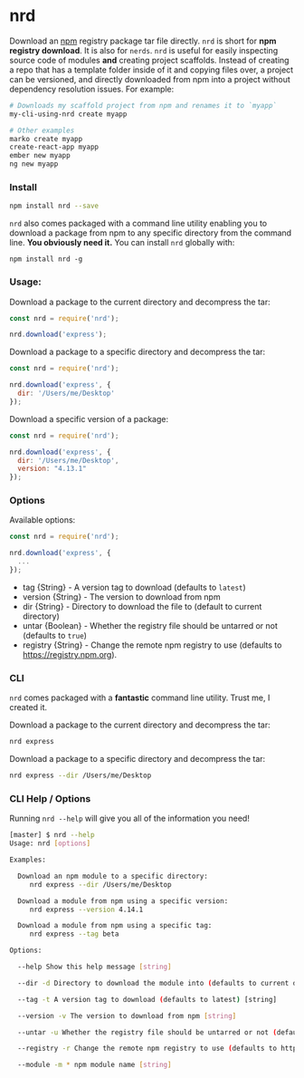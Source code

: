 # nrd

Download an [npm](https://www.npmjs.com/) registry package tar file directly.
`nrd` is short for **npm registry download**. It is also for `nerds`. `nrd` is
useful for easily inspecting source code of modules **and** creating project
scaffolds. Instead of creating a repo that has a template folder inside of it
and copying files over, a project can be versioned, and directly downloaded from
npm into a project without dependency resolution issues. For example:

```bash
# Downloads my scaffold project from npm and renames it to `myapp`
my-cli-using-nrd create myapp

# Other examples
marko create myapp
create-react-app myapp
ember new myapp
ng new myapp
```

### Install

```bash
npm install nrd --save
```

`nrd` also comes packaged with a command line utility enabling you to download
a package from npm to any specific directory from the command line. **You
obviously need it.** You can install `nrd` globally with:

```
npm install nrd -g
```

### Usage:

Download a package to the current directory and decompress the tar:

```js
const nrd = require('nrd');

nrd.download('express');
```

Download a package to a specific directory and decompress the tar:

```js
const nrd = require('nrd');

nrd.download('express', {
  dir: '/Users/me/Desktop'
});
```

Download a specific version of a package:

```js
const nrd = require('nrd');

nrd.download('express', {
  dir: '/Users/me/Desktop',
  version: "4.13.1"
});
```

### Options

Available options:

```js
const nrd = require('nrd');

nrd.download('express', {
  ...
});
```

- tag {String} - A version tag to download (defaults to `latest`)
- version {String} - The version to download from npm
- dir {String} - Directory to download the file to (default to current directory)
- untar {Boolean} - Whether the registry file should be untarred or not (defaults to `true`)
- registry {String} - Change the remote npm registry to use (defaults to https://registry.npm.org).

### CLI

`nrd` comes packaged with a **fantastic** command line utility. Trust me, I
created it.

Download a package to the current directory and decompress the tar:

```bash
nrd express
```

Download a package to a specific directory and decompress the tar:

```bash
nrd express --dir /Users/me/Desktop
```

### CLI Help / Options

Running `nrd --help` will give you all of the information you need!

```bash
[master] $ nrd --help
Usage: nrd [options]

Examples:

  Download an npm module to a specific directory:
     nrd express --dir /Users/me/Desktop

  Download a module from npm using a specific version:
     nrd express --version 4.14.1

  Download a module from npm using a specific tag:
     nrd express --tag beta

Options:

  --help Show this help message [string]

  --dir -d Directory to download the module into (defaults to current directory) [string]

  --tag -t A version tag to download (defaults to latest) [string]

  --version -v The version to download from npm [string]

  --untar -u Whether the registry file should be untarred or not (defaults to true) [boolean]

  --registry -r Change the remote npm registry to use (defaults to https://registry.npm.org) [string]

  --module -m * npm module name [string]
```
